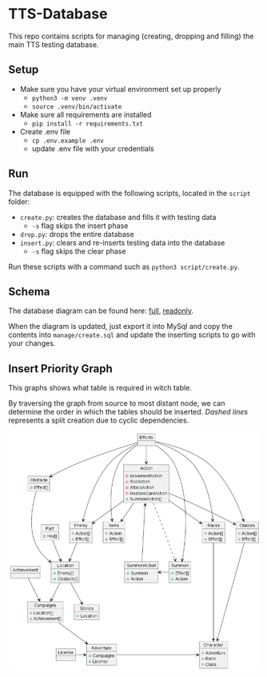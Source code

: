 # TTS-Database

This repo contains scripts for managing (creating, dropping and filling) the main TTS testing database.

## Setup
- Make sure you have your virtual environment set up properly
  - `python3 -m venv .venv`
  - `source .venv/bin/activate`
- Make sure all requirements are installed
  - `pip install -r requirements.txt`
- Create .env file
  - `cp .env.example .env`
  - update .env file with your credentials
 
## Run
The database is equipped with the following scripts, located in the `script` folder:
- `create.py`: creates the database and fills it with testing data
  - `-s` flag skips the insert phase
- `drop.py`: drops the entire database
- `insert.py`: clears and re-inserts testing data into the database
  - `-s` flag skips the clear phase

Run these scripts with a command such as `python3 script/create.py`.

## Schema
The database diagram can be found here: [full](https://dbdiagram.io/d/CommunistBachelor-652c00e7ffbf5169f0b71ee4), [readonly](https://dbdiagram.io/d/TTS-Game-Database-652c00e7ffbf5169f0b71ee4).

When the diagram is updated, just export it into MySql and copy the contents into `manage/create.sql` and update the inserting scripts to go with your changes.

## Insert Priority Graph
This graphs shows what table is required in witch table.

By traversing the graph from source to most distant node, we can determine the order in which the tables should be inserted.
*Dashed lines* represents a split creation due to cyclic dependencies.

<p align="center">
  <img src="graph/insertPriorityGraph.png" alt="Insert Priority Graph"/>
</p>
